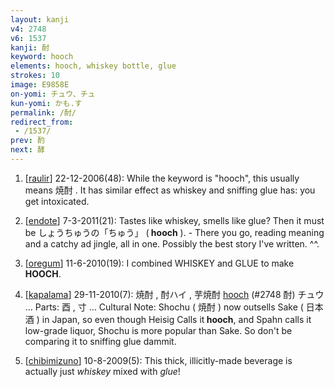 ```yaml
---
layout: kanji
v4: 2748
v6: 1537
kanji: 酎
keyword: hooch
elements: hooch, whiskey bottle, glue
strokes: 10
image: E9858E
on-yomi: チュウ、チュ
kun-yomi: かも.す
permalink: /酎/
redirect_from:
 - /1537/
prev: 酌
next: 酵
---
```


1) [<a href="http://kanji.koohii.com/profile/raulir">raulir</a>] 22-12-2006(48): While the keyword is &quot;hooch&quot;, this usually means 焼酎 . It has similar effect as whiskey and sniffing glue has: you get intoxicated.

2) [<a href="http://kanji.koohii.com/profile/endote">endote</a>] 7-3-2011(21): Tastes like whiskey, smells like glue? Then it must be しょうちゅうの「ちゅう」 (<strong> hooch</strong> ). - There you go, reading meaning and a catchy ad jingle, all in one. Possibly the best story I&#039;ve written. ^^.

3) [<a href="http://kanji.koohii.com/profile/oregum">oregum</a>] 11-6-2010(19): I combined WHISKEY and GLUE to make<strong> HOOCH</strong>.

4) [<a href="http://kanji.koohii.com/profile/kapalama">kapalama</a>] 29-11-2010(7): 焼酎 , 酎ハイ , 芋焼酎 <a href="../v4/2748.html">hooch</a> (#2748 酎) チュウ ... Parts: 酉 , 寸 ... Cultural Note: Shochu ( 焼酎 ) now outsells Sake ( 日本酒 ) in Japan, so even though Heisig Calls it<strong> hooch</strong>, and Spahn calls it low-grade liquor, Shochu is more popular than Sake. So don&#039;t be comparing it to sniffing glue dammit.

5) [<a href="http://kanji.koohii.com/profile/chibimizuno">chibimizuno</a>] 10-8-2009(5): This thick, illicitly-made beverage is actually just <em>whiskey</em> mixed with <em>glue</em>!

